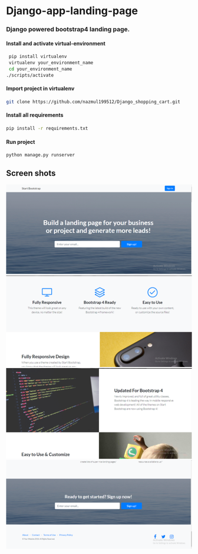 # Django-app-landing-page
### Django powered bootstrap4 landing page.

#### Install and activate virtual-environment 
```bash
 pip install virtualenv
 virtualenv your_environment_name
 cd your_environment_name
./scripts/activate
 ```
 #### Import project in virtualenv
 ```bash
 git clone https://github.com/nazmul199512/Django_shopping_cart.git
 ```
 
#### Install all  requirements 
```bash
pip install -r requirements.txt
```
#### Run project 
```bash
python manage.py runserver
```



## Screen shots
![](screen_shots/image1.PNG)
![](screen_shots/image2.PNG)
![](screen_shots/image3.PNG)
![](screen_shots/image4.PNG)
